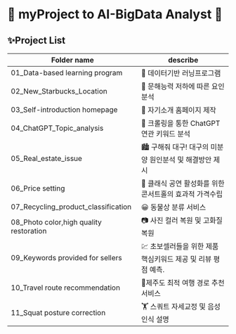 # 🔹 myProject to __AI-BigData Analyst__ 🔹
## ✨Project List

| Folder name | describe |
| --- | --- |
| 01_Data-based learning program | 💚 데이터기반 러닝프로그램 |
| 02_New_Starbucks_Location | 📕 문해능력 저하에 따른 요인분석 |
| 03_Self-introduction homepage | 🎀 자기소개 홈페이지 제작 |
| 04_ChatGPT_Topic_analysis | 🔎 크롤링을 통한 ChatGPT 연관 키워드 분석 |
| 05_Real_estate_issue | 🏙 구해줘 대구! 대구의 미분양 원인분석 및 해결방안 제시 |
| 06_Price setting | 🎵 클래식 공연 활성화를 위한 콘서트홀의 효과적 가격수립 |
| 07_Recycling_product_classification | 😀 동물상 분류 서비스 |
| 08_Photo color,high quality restoration |📷 사진 컬러 복원 및 고화질 복원 |
| 09_Keywords provided for sellers | 💹 초보셀러들을 위한 제품 핵심키워드 제공 및 리뷰 평점 예측. |
| 10_Travel route recommendation | 🛫제주도 최적 여행 경로 추천 서비스 |
| 11_Squat posture correction | 🏋 스쿼트 자세교정 및 음성인식 설명 |
